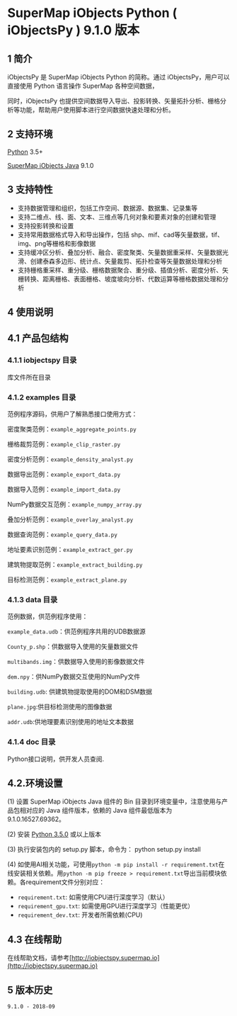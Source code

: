 # SuperMap iObjects Python ( iObjectsPy ) 9.1.0 版本

## 1 简介

iObjectsPy 是 SuperMap iObjects Python 的简称。通过 iObjectsPy，用户可以直接使用 Python 语言操作 SuperMap 各种空间数据，

同时，iObjectsPy 也提供空间数据导入导出、投影转换、矢量拓扑分析、栅格分析等功能，帮助用户使用脚本进行空间数据快速处理和分析。

## 2 支持环境
[Python](https://www.python.org/) 3.5+

[SuperMap iObjects Java](http://support.supermap.com.cn/DownloadCenter/ProductPlatform.aspx) 9.1.0

## 3 支持特性
* 支持数据管理和组织，包括工作空间、数据源、数据集、记录集等
* 支持二维点、线、面、文本、三维点等几何对象和要素对象的创建和管理
* 支持投影转换和设置
* 支持常用数据格式导入和导出操作，包括 shp、mif、cad等矢量数据，tif、img、png等栅格和影像数据
* 支持缓冲区分析、叠加分析、融合、密度聚类、矢量数据重采样、矢量数据光滑、创建泰森多边形、统计点、矢量裁剪、拓扑检查等矢量数据处理和分析
* 支持栅格重采样、重分级、栅格数据聚合、重分级、插值分析、密度分析、矢栅转换、距离栅格、表面栅格、坡度坡向分析、代数运算等栅格数据处理和分析

## 4 使用说明

## 4.1 产品包结构

### 4.1.1 iobjectspy 目录

库文件所在目录

### 4.1.2 examples 目录

范例程序源码，供用户了解熟悉接口使用方式：

密度聚类范例：`example_aggregate_points.py`

栅格裁剪范例：`example_clip_raster.py`

密度分析范例：`example_density_analyst.py`

数据导出范例：`example_export_data.py`

数据导入范例：`example_import_data.py`

NumPy数据交互范例：`example_numpy_array.py`

叠加分析范例：`example_overlay_analyst.py`

数据查询范例：`example_query_data.py`

地址要素识别范例：`example_extract_ger.py`

建筑物提取范例：`example_extract_building.py`

目标检测范例：`example_extract_plane.py`

### 4.1.3 data 目录

范例数据，供范例程序使用：

`example_data.udb`：供范例程序共用的UDB数据源

`County_p.shp`：供数据导入使用的矢量数据文件

`multibands.img`：供数据导入使用的影像数据文件

`dem.npy`：供NumPy数据交互使用的NumPy文件

`building.udb`: 供建筑物提取使用的DOM和DSM数据

`plane.jpg`:供目标检测使用的图像数据

`addr.udb`:供地理要素识别使用的地址文本数据

### 4.1.4 doc 目录

Python接口说明，供开发人员查阅.

## 4.2.环境设置

(1) 设置 SuperMap iObjects Java 组件的 Bin 目录到环境变量中，注意使用与产品包相对应的 Java 组件版本，依赖的 Java 组件最低版本为 9.1.0.16527.69362。

(2) 安装 [Python 3.5.0](https://www.python.org/download) 或以上版本

(3) 执行安装包内的 setup.py 脚本，命令为： python setup.py install

(4) 如使用AI相关功能，可使用`python -m pip install -r requirement.txt`在线安装相关依赖。用`python -m pip freeze > requirement.txt`导出当前模块依赖。各requirement文件分别对应：

-  `requirement.txt`:     如需使用CPU进行深度学习（默认）
-  `requirement_gpu.txt`: 如需使用GPU进行深度学习（性能更优）
-  `requirement_dev.txt`: 开发者所需依赖(CPU)


## 4.3 在线帮助

在线帮助文档，请参考[http://iobjectspy.supermap.io](http://iobjectspy.supermap.io)


## 5 版本历史

	9.1.0 - 2018-09
